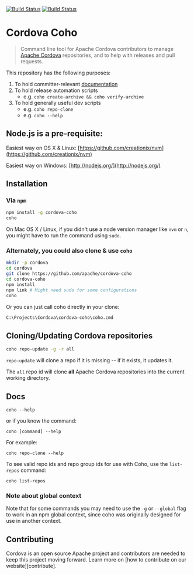 <!--
#
# Licensed to the Apache Software Foundation (ASF) under one
# or more contributor license agreements.  See the NOTICE file
# distributed with this work for additional information
# regarding copyright ownership.  The ASF licenses this file
# to you under the Apache License, Version 2.0 (the
# "License"); you may not use this file except in compliance
# with the License.  You may obtain a copy of the License at
#
# http://www.apache.org/licenses/LICENSE-2.0
#
# Unless required by applicable law or agreed to in writing,
# software distributed under the License is distributed on an
# "AS IS" BASIS, WITHOUT WARRANTIES OR CONDITIONS OF ANY
#  KIND, either express or implied.  See the License for the
# specific language governing permissions and limitations
# under the License.
#
-->

[![Build Status](https://travis-ci.org/apache/cordova-coho.svg?branch=master)](https://travis-ci.org/apache/cordova-coho)
[![Build Status](https://ci.appveyor.com/api/projects/status/github/apache/cordova-coho?branch=master)](https://ci.appveyor.com/project/ApacheSoftwareFoundation/cordova-coho)

# Cordova Coho

> Command line tool for Apache Cordova contributors to manage [Apache Cordova](http://cordova.apache.org) repositories, and to help with releases and pull requests.

This repository has the following purposes:

1. To hold committer-relevant [documentation](docs/)
2. To hold release automation scripts
   - e.g. `coho create-archive && coho verify-archive`
3. To hold generally useful dev scripts
   - e.g. `coho repo-clone`
   - e.g. `coho --help`

## Node.js is a pre-requisite:

Easiest way on OS X & Linux: 
    [https://github.com/creationix/nvm](https://github.com/creationix/nvm)

Easiest way on Windows:
    [http://nodejs.org/](http://nodejs.org/)

## Installation

### Via `npm`

```bash    
npm install -g cordova-coho
coho
```    

On Mac OS X / Linux, if you didn't use a node version manager like `nvm` or `n`, you might have to run the command using `sudo`.    

### Alternately, you could also clone & use `coho`

```bash
mkdir -p cordova
cd cordova
git clone https://github.com/apache/cordova-coho
cd cordova-coho
npm install
npm link # Might need sudo for some configurations
coho
```

Or you can just call coho directly in your clone:
```bash
C:\Projects\Cordova\cordova-coho\coho.cmd
```

## Cloning/Updating Cordova repositories

```bash
coho repo-update -g -r all
```

`repo-update` will clone a repo if it is missing -- if it exists, it updates it.

The `all` repo id will clone **all** Apache Cordova repositories into the current working directory. 

## Docs

    coho --help

or if you know the command:


    coho [command] --help   

For example:

    coho repo-clone --help

To see valid repo ids and repo group ids for use with Coho, use the `list-repos` command:

    coho list-repos    

### Note about global context

Note that for some commands you may need to use the `-g` or `--global` flag to work in an npm global context, since coho was originally designed for use in another context.

## Contributing

Cordova is an open source Apache project and contributors are needed to keep this project moving forward. Learn more on 
[how to contribute on our website][contribute]. 
